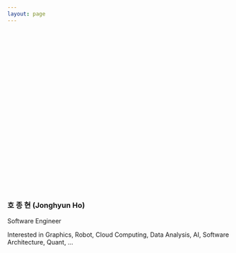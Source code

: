 ```yaml
---
layout: page
---
```


<script src="https://ajax.googleapis.com/ajax/libs/jquery/3.4.1/jquery.min.js"></script>
<script src='https://d3js.org/d3.v5.min.js'></script>

<div id='blank' style='height:10px;'></div>

<div id='container'>
<svg style='x:20px;width:347px;height:350px'>
	<g></g>
</svg>
</div>

<script>
var svg = d3.select('#container').select('svg');

var points = [
	[116, 209],
	[118, 180],
	[122, 156],
	[127, 147],
	[130, 144],
	[135, 141],
	[139, 152],
	[150, 149],
	[162, 151],
	[166, 151],
	[180, 149],
	[185, 150],
	[181, 144],
	[165, 142],
	[157, 140],
	[150, 144],
	[151, 132],
	[153, 130],
	[160, 129],
	[174, 129],
	[180, 128],
	[186, 127],
	[199, 126],
	[215, 137],
	[231, 142],
	[239, 145],
	[232, 138],
	[236, 135],
	[244, 139],
	[247, 136],
	[251, 138],
	[244, 141],
	[239, 145],
	[252, 150],
	[265, 151],
	[265, 150],
	[272, 156],
	[275, 156],
	[279, 158],
	[282, 155],
	[291, 160],
	[299, 160],
	[310, 180],
	[311, 190],
	[311, 211],
	[307, 234],
	[306, 235],
	[305, 256],
	[304, 264],
	[300, 276],
	[298, 279],
	[281, 299],
	[258, 314],
	[247, 325],
	[248, 326],
	[268, 330],
	[278, 328],
	[282, 332],
	[273, 350],
	[275, 347],
	[283, 336],
	[290, 310],
	[294, 297],
	[304, 282],
	[311, 249],
	[313, 236],
	[321, 235],
	[324, 229],
	[327, 221],
	[339, 189],
	[340, 182],
	[340, 165],
	[343, 152],
	[344, 137],
	[347, 116],
	[344, 102],
	[336, 77],
	[310, 40],
	[290, 23],
	[264, 11],
	[246, 4],
	[229, 3],
	[208, 0],
	[198, 0],
	[190, 6],
	[182, 5],
	[167, 8],
	[159, 12],
	[148, 18],
	[133, 30],
	[120, 42],
	[109, 52],
	[106, 60],
	[106, 65],
	[90, 97],
	[89, 103],
	[88, 111],
	[90, 129],
	[92, 149],
	[92, 155],
	[95, 161],
	[97, 166],
	[104, 177],
	[106, 180],
	[110, 193],
	[115, 206],
	[116, 209],

	[-1, -1],

	[138, 135],
	[142, 138],
	[141, 143],
	[138, 135],
	
	[-1, -1],

	[328, 209],
	[333, 191],
	
	[-1, -1],

	[319, 219],
	[325, 220],
	[323, 226],
	[319, 219],
	
	[-1, -1],

	[172, 172],
	[180, 174],
	[185, 178],
	[189, 185],
	[179, 190],
	[181, 187],
	[178, 183],
	[170, 184],
	[167, 181],
	[164, 175],
	[159, 177],
	[160, 181],
	[155, 182],
	[147, 180],
	[149, 178],
	[172, 172],
	
	[-1, -1],

	[181, 176],
	[184, 180],
	[178, 183],
	[181, 176],
	
	[-1, -1],

	[249, 174],
	[255, 172],
	[274, 174],
	[284, 176],
	[288, 180],
	[286, 184],
	[278, 188],
	[273, 184],
	[265, 185],
	[254, 184],
	[249, 177],
	[246, 180],
	[247, 184],
	[243, 186],
	[242, 184],
	[249, 174],
	
	[-1, -1],

	[266, 175],
	[265, 182],
	[269, 177],
	[266, 175],

	[-1, -1],

	[200, 236],
	[205, 239],
	[197, 241],
	[200, 236],
	
	[-1, -1],

	[219, 243],
	[228, 235],
	[233, 236],
	[236, 238],
	[243, 234],
	[230, 240],
	[226, 243],
	[219, 243],
	
	[-1, -1],

	[182, 267],
	[192, 266],
	[210, 267],
	[223, 266],
	[232, 265],
	[239, 266],
	[252, 265],
	[255, 268],
	[248, 274],
	[227, 283],
	[234, 276],
	[227, 272],
	[217, 272],
	[187, 271],
	[177, 270],
	[182, 267],
];

var scale = 1.0;

var len = points.length;

var minx = points[0][0];
var miny = points[0][1];
var maxx = points[0][0];
var maxy = points[0][1];

for (var i = 0; i < len; i++) {
	if (minx > points[i][0] && points[i][0] >= 0) minx = points[i][0];
	if (maxx < points[i][0]) maxx = points[i][0];
	if (miny > points[i][1] && points[i][1] >= 0) miny = points[i][1];
	if (maxy < points[i][1]) maxy = points[i][1];
}

console.log('min', [minx, miny]);
console.log('max', [maxx, maxy]);

var i = 0;	
move();

function move() {
	if (i >= len-1) {
		console.log('end of drawing');
		return;
	}

	if (points[i][0] < 0 || points[(i+1)%len][0] < 0) {
		i++;
		move();
		return;
	}
	
	var shift_x = -minx;
	var shift_y = -miny;
	var cur_point_x = points[i][0] + shift_x;
	var cur_point_y = points[i][1] + shift_y;
	var next_point_x = points[(i+1)%len][0] + shift_x;
	var next_point_y = points[(i+1)%len][1] + shift_y;
		
	var line = svg.append('line')
		.attr('class', function(d) {
			return 'solid';
		})
		.attr('stroke', 'black')
		.attr('x1', cur_point_x * scale)
		.attr('y1', cur_point_y * scale)
		.attr('x2', cur_point_x * scale)
		.attr('y2', cur_point_y * scale);

	
	line.attr('x1', cur_point_x * scale)
		.attr('y1', cur_point_y * scale)
		.transition()
		.duration(10)
		.attr('x2', next_point_x * scale)
		.attr('y2', next_point_y * scale)
		.transition()
		.duration(10)
		.on('start', move);

	i++;
}

</script>

### 호 종 현 (Jonghyun Ho)

Software Engineer

Interested in Graphics, Robot, Cloud Computing, Data Analysis, AI, Software Architecture, Quant, ...

